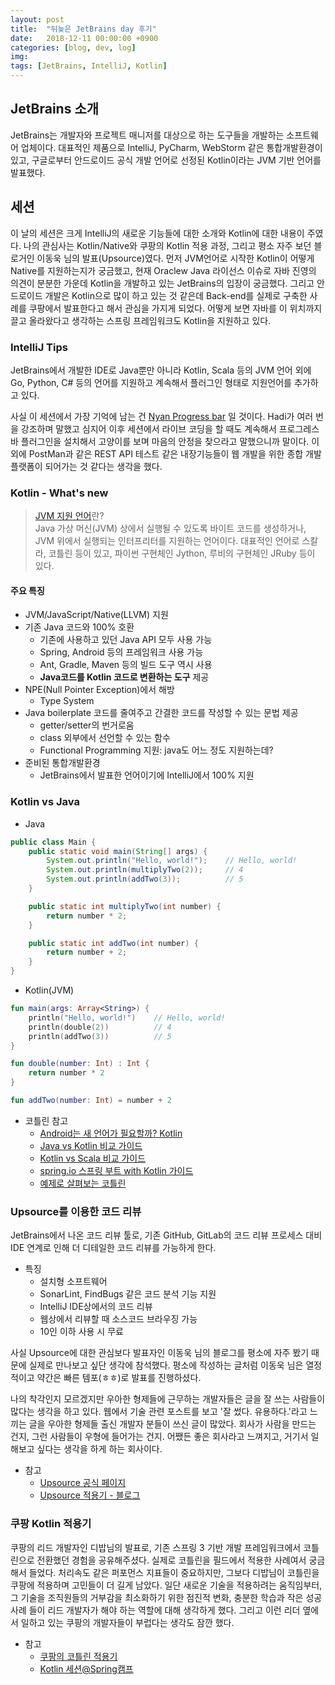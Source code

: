 ```yaml
---
layout: post
title:  "뒤늦은 JetBrains day 후기"
date:   2018-12-11 00:00:00 +0900
categories: [blog, dev, log]
img: 
tags: [JetBrains, IntelliJ, Kotlin]
---
```

## JetBrains 소개

JetBrains는 개발자와 프로젝트 매니저를 대상으로 하는 도구들을 개발하는 소프트웨어 업체이다. 대표적인 제품으로 IntelliJ, PyCharm, WebStorm 같은 통합개발환경이 있고, 구글로부터 안드로이드 공식 개발 언어로 선정된 Kotlin이라는 JVM 기반 언어를 발표했다.

## 세션

이 날의 세션은 크게 IntelliJ의 새로운 기능들에 대한 소개와 Kotlin에 대한 내용이 주였다. 나의 관심사는 Kotlin/Native와 쿠팡의 Kotlin 적용 과정, 그리고 평소 자주 보던 블로거인 이동욱 님의 발표(Upsource)였다. 먼저 JVM언어로 시작한 Kotlin이 어떻게 Native를 지원하는지가 궁금했고, 현재 Oraclew Java 라이선스 이슈로 자바 진영의 의견이 분분한 가운데 Kotlin을 개발하고 있는 JetBrains의 입장이 궁금했다. 그리고 안드로이드 개발은 Kotlin으로 많이 하고 있는 것 같은데 Back-end를 실제로 구축한 사례를 쿠팡에서 발표한다고 해서 관심을 가지게 되었다. 어떻게 보면 자바를 이 위치까지 끌고 올라왔다고 생각하는 스프링 프레임워크도 Kotlin을 지원하고 있다.

### IntelliJ Tips

JetBrains에서 개발한 IDE로 Java뿐만 아니라 Kotlin, Scala 등의 JVM 언어 외에 Go, Python, C# 등의 언어를 지원하고 계속해서 플러그인 형태로 지원언어를 추가하고 있다.

사실 이  세션에서 가장 기억에 남는 건 [Nyan Progress bar](https://plugins.jetbrains.com/plugin/8575-nyan-progress-bar) 일 것이다. Hadi가 여러 번을 강조하며 말했고 심지어 이후 세션에서 라이브 코딩을 할 때도 계속해서 프로그레스 바 플러그인을 설치해서 고양이를 보며 마음의 안정을 찾으라고 말했으니까 말이다. 이 외에 PostMan과 같은 REST API 테스트 같은 내장기능들이 웹 개발을 위한 종합 개발 플랫폼이 되어가는 것 같다는 생각을 했다.

### Kotlin - What's new

> [JVM 지원 언어](https://ko.wikipedia.org/wiki/%EC%9E%90%EB%B0%94_%EA%B0%80%EC%83%81_%EB%A8%B8%EC%8B%A0_%EC%A7%80%EC%9B%90_%EC%96%B8%EC%96%B4)란?  
Java 가상 머신(JVM) 상에서 실행될 수 있도록 바이트 코드를 생성하거나, JVM 위에서 실행되는 인터프리터를 지원하는 언어이다. 대표적인 언어로 스칼라, 코틀린 등이 있고, 파이썬 구현체인 Jython, 루비의 구현체인 JRuby 등이 있다.

#### 주요 특징

* JVM/JavaScript/Native(LLVM) 지원
* 기존 Java 코드와 100% 호환
  * 기존에 사용하고 있던 Java API 모두 사용 가능
  * Spring, Android 등의 프레임워크 사용 가능
  * Ant, Gradle, Maven 등의 빌드 도구 역시 사용
  * **Java코드를 Kotlin 코드로 변환하는 도구** 제공
* NPE(Null Pointer Exception)에서 해방
  * Type System
* Java boilerplate 코드를 줄여주고 간결한 코드를 작성할 수 있는 문법 제공
  * getter/setter의 번거로움
  * class 외부에서 선언할 수 있는 함수
  * Functional Programming 지원: java도 어느 정도 지원하는데?
* 준비된 통합개발환경
  * JetBrains에서 발표한 언어이기에 IntelliJ에서 100% 지원

### Kotlin vs Java

* Java

```java
public class Main {
    public static void main(String[] args) {
        System.out.println("Hello, world!");    // Hello, world!
        System.out.println(multiplyTwo(2));     // 4
        System.out.println(addTwo(3));          // 5
    }

    public static int multiplyTwo(int number) {
        return number * 2;
    }

    public static int addTwo(int number) {
        return number + 2;
    }
}
```

* Kotlin(JVM)

```kotlin
fun main(args: Array<String>) {
    println("Hello, world!")    // Hello, world!
    println(double(2))          // 4
    println(addTwo(3))          // 5
}

fun double(number: Int) : Int {
    return number * 2
}

fun addTwo(number: Int) = number + 2
```

* 코틀린 참고
  * [Android는 새 언어가 필요할까? Kotlin](https://academy.realm.io/kr/posts/android-kotlin/)
  * [Java vs Kotlin 비교 가이드](https://medium.com/@peteryun/android-%EC%B2%98%EC%9D%8C%ED%95%98%EB%8A%94-kotlin-java-%EC%BD%94%EB%93%9C%EC%99%80-%EB%B9%84%EA%B5%90-247b21a7250a)
  * [Kotlin vs Scala 비교 가이드](http://wonwoo.ml/index.php/post/1427)
  * [spring.io 스프링 부트 with Kotlin 가이드](https://spring.io/guides/tutorials/spring-boot-kotlin/)
  * [예제로 살펴보는 코틀린](https://try.kotlinlang.org)

### Upsource를 이용한 코드 리뷰

JetBrains에서 나온 코드 리뷰 툴로, 기존 GitHub, GitLab의 코드 리뷰 프로세스 대비 IDE 연계로 인해 더 디테일한 코드 리뷰를 가능하게 한다.

* 특징
  * 설치형 소프트웨어
  * SonarLint, FindBugs 같은 코드 분석 기능 지원
  * IntelliJ IDE상에서의 코드 리뷰
  * 웹상에서 리뷰할 때 소스코드 브라우징 가능
  * 10인 이하 사용 시 무료

사실 Upsource에 대한 관심보다 발표자인 이동욱 님의 블로그를 평소에 자주 봤기 때문에 실제로 만나보고 싶단 생각에 참석했다. 평소에 작성하는 글처럼 이동욱 님은 열정적이고 약간은 빠른 템포(ㅎㅎ)로 발표를 진행하셨다.

나의 착각인지 모르겠지만 우아한 형제들에 근무하는 개발자들은 글을 잘 쓰는 사람들이 많다는 생각을 하고 있다. 웹에서 기술 관련 포스트를 보고 '잘 썼다. 유용하다.'라고 느끼는 글을 우아한 형제들 출신 개발자 분들이 쓰신 글이 많았다. 회사가 사람을 만드는 건지, 그런 사람들이 우형에 들어가는 건지. 어쨌든 좋은 회사라고 느껴지고, 거기서 일해보고 싶다는 생각을 하게 하는 회사이다.

* 참고
  * [Upsource 공식 페이지](https://www.jetbrains.com/upsource/)
  * [Upsource 적용기 - 블로그](https://jojoldu.tistory.com/256?fbclid=IwAR2Y1qH3LL4s6LgOTmdHDWipE0A5fbhrCLUHwmiHpwk_lmIBCNVaL4Djzeg)

### 쿠팡 Kotlin 적용기

쿠팡의 리드 개발자인 디밥님의 발표로, 기존 스프링 3 기반 개발 프레임워크에서 코틀린으로 전환했던 경험을 공유해주셨다. 실제로 코틀린을 필드에서 적용한 사례여서 궁금해서 들었다. 처리속도 같은 퍼포먼스 지표들이 중요하지만, 그보다 디밥님이 코틀린을 쿠팡에 적용하며 고민들이 더 길게 남았다. 일단 새로운 기술을 적용하려는 움직임부터, 그 기술을 조직원들의 거부감을 최소화하기 위한 점진적 변화, 충분한 학습과 작은 성공사례 들이 리드 개발자가 해야 하는 역할에 대해 생각하게 했다. 그리고 이런 리더 옆에서 일하고 있는 쿠팡의 개발자들이 부럽다는 생각도 잠깐 했다.

* 참고
  * [쿠팡의 코틀린 적용기](https://www.slideshare.net/debop/kotlin-coupang-backend-2017?from_action=save)
  * [Kotlin 세션@Spring캠프](https://medium.com/coupang-tech/spring-camp-2018-kotlin-%EC%84%B8%EC%85%98-%EC%B0%B8%EA%B4%80%EA%B8%B0-3bff0dd88f30)
